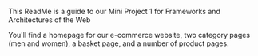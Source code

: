 This ReadMe is a guide to our Mini Project 1 for Frameworks and Architectures of the Web

You'll find a homepage for our e-commerce website, two category pages (men and women), a basket page, and a number of product pages. 
